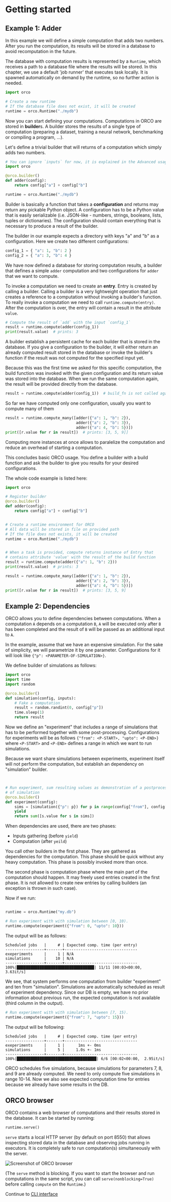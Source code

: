 # Getting started

## Example 1: Adder

In this example we will define a simple computation that adds two numbers. After
you run the computation, its results will be stored in a database to avoid
recomputation in the future.

The database with computation results is represented by a `Runtime`, which
receives a path to a database file where the results will be stored.
In this chapter, we use a default 'job runner' that executes task locally.
It is spawned automatically on demand by the runtime, so no further action is needed.


```python
import orco

# Create a new runtime
# If the database file does not exist, it will be created
runtime = orco.Runtime("./mydb")
```

Now you can start defining your computations. Computations in ORCO are stored in **builder**s.
A builder stores the results of a single type of computation (preparing a dataset,
training a neural network, benchmarking or compiling a program, ...). 

Let's define a trivial builder that will returns of a computation which simply adds two numbers.

```python
# You can ignore `inputs` for now, it is explained in the Advanced usage guide
import orco

@orco.builder()
def adder(config):
    return config["a"] + config["b"]

runtime = orco.Runtime("./mydb")
```

Builder is basically a function that takes a **configuration** and returns may return any pickable Python object.
A configuration has to be a Python value
that is easily serializable (i.e. JSON-like - numbers, strings, booleans, lists, tuples or dictionaries).
The configuration should contain everything that is necessary to produce a result of the builder.

The builder in our example expects a directory with keys "a" and "b" as a configuration. 
Here we create two different configurations:

```python
config_1 = { "a": 1, "b": 2 }
config_2 = { "a": 3, "b": 4 }
```

We have now defined a database for storing computation results,
a builder that defines a simple `adder` computation 
and two configurations for `adder` that we want to compute.

To invoke a computation we need to create an **entry**. 
Entry is created by calling a builder. Calling a builder is a very lightweight operation that just creates a reference
to a computation without invoking a builder's function.
To really invoke a computation we need to call ``runtime.compute(entry)``.
After the computation is over, the entry will contain a result in the attribute ``value``.

```python
# Compute the result of `add` with the input `config_1`
result = runtime.compute(adder(config_1))
print(result.value)  # prints: 3
```

A builder establish a persistent cache for each builder that is stored in the database.
If you give a configuration to the builder,
it will either return an already computed result stored in the database or invoke
the builder's function if the result was not computed for the specified input yet.

Because this was the first time we asked for this specific computation, the build function was invoked
with the given configuration and its return value was stored into the database.
When we run the same computation again, the result will be provided directly from the database.
```python
result = runtime.compute(adder(config_1))  # build_fn is not called again here
```

So far we have computed only one configuration, usually you want to compute many of them
```python
result = runtime.compute_many([adder({"a": 1, "b": 2}),
                               adder({"a": 2, "b": 3}),
                               adder({"a": 4, "b": 5})])
print([r.value for r in result])  # prints: [3, 5, 9]]
```

Computing more instances at once allows to paralelize the computation and reduce an overhead of starting a computation.

This concludes basic ORCO usage. You define a builder with a build function and ask the builder
to give you results for your desired configurations.

The whole code example is listed here:

```python
import orco

# Register builder
@orco.builder()
def adder(config):
    return config["a"] + config["b"]


# Create a runtime environment for ORCO
# All data will be stored in file on provided path
# If the file does not exists, it will be created
runtime = orco.Runtime("./mydb")


# When a task is provided, compute returns instance of Entry that
# contains attribute 'value' with the result of the build function
result = runtime.compute(adder({"a": 1, "b": 2}))
print(result.value)  # prints: 3

result = runtime.compute_many([adder({"a": 1, "b": 2}),
                               adder({"a": 2, "b": 3}),
                               adder({"a": 4, "b": 5})])
print([r.value for r in result])  # prints: [3, 5, 9]
```


## Example 2: Dependencies

ORCO allows you to define dependencies between computations. When a computation
`A` depends on a computation `B`, `A` will be executed only after `B` has been
completed and the result of `B` will be passed as an additional input to `A`.

In the example, assume that we have an expensive simulation. For the sake of
simplicity, we will parametrize it by one parameter. Configurations for it will
look like `{"p": <PARAMETER-OF-SIMULATION>}`.

We define builder of simulations as follows:

```python
import orco
import time
import random

@orco.builder()
def simulation(config, inputs):
    # Fake a computation
    result = random.randint(0, config["p"])
    time.sleep(1)
    return result
```

Now we define an "experiment" that includes a range of simulations that has to
be performed together with some post-processing. Configurations for experiments
will be as follows `{"from": <P-START>, "upto": <P-END>}` where `<P-START>`
and `<P-END>` defines a range in which we want to run simulations.

Because we want share simulations between experiments, experiment itself will
not perform the computation, but establish an dependency on "simulation" builder.

```python


# Run experiment, sum resulting values as demonstration of a postprocessing
# of simulation
@orco.builder()
def experiment(config):
    sims = [simulation({"p": p}) for p in range(config["from"], config["upto"])]
    yield
    return sum([s.value for s in sims])
```

When dependencies are used, there are two phases:

* Inputs gathering (before ``yield``)
* Computation (after ``yeild``)

You call other builders in the first phase. They are gathered as dependencies for the computation.
This phase should be quick without any heavy computation. This phase is possibly invoked more than once.

The second phase is computation phase where the main part of the computation should
happen. It may freely used entries created in the first phase. It is not allowed to create new entries by calling 
builders (an exception is thrown in such case).
 
Now if we run:

```python

runtime = orco.Runtime("my.db")

# Run experiment with with simulation between [0, 10).
runtime.compute(experiment({"from": 0, "upto": 10}))
```

The output will be as follows:

```
Scheduled jobs   |     # | Expected comp. time (per entry)
-----------------+-------+--------------------------------
exeperiments     |     1 | N/A
simulations      |    10 | N/A
-----------------+-------+--------------------------------
100%|██████████████████████████████████| 11/11 [00:03<00:00,  3.63it/s]
```

We see, that system performs one computation from builder "experiment" and ten from "simulation".
Simulations are automatically scheduled as result of experiment dependency.
Since our DB is empty, we have no prior information about previous run, the expected computation is not available (third column in the output).


```python
# Run experiment with with simulation between [7, 15).
runtime.compute(experiment({"from": 7, "upto": 15}))
```

The output will be following:

```
Scheduled jobs   |     # | Expected comp. time (per entry)
-----------------+-------+--------------------------------
exeperiments     |     1 |      1ms +- 0ms
simulations      |     5 |     1.0s +- 1ms
-----------------+-------+--------------------------------
100%|███████████████████████████████████| 6/6 [00:02<00:00,  2.95it/s]
```

ORCO schedules five simulations, because simulations for parameters 7, 8, and 9 are already computed. We need to only compute five simulations in range 10-14.
Now we also see expected computation time for entries because we already have some results in the DB.

## ORCO browser

ORCO contains a web browser of computations and their results stored in the database.
It can be started by running:

```python
runtime.serve()
```

`serve` starts a local HTTP server (by default on port 8550) that allows inspecting
stored data in the database and observing jobs running in executors. It is completely safe to run computation(s) simultaneously with the server.

![Screenshot of ORCO browser](./imgs/browser-builder.png)

(The `serve` method is blocking. If you want to start the browser and run computations in the same script,
you can call `serve(nonblocking=True)` before calling `compute` on the `Runtime`.)

Continue to [CLI interface](cli.md)
